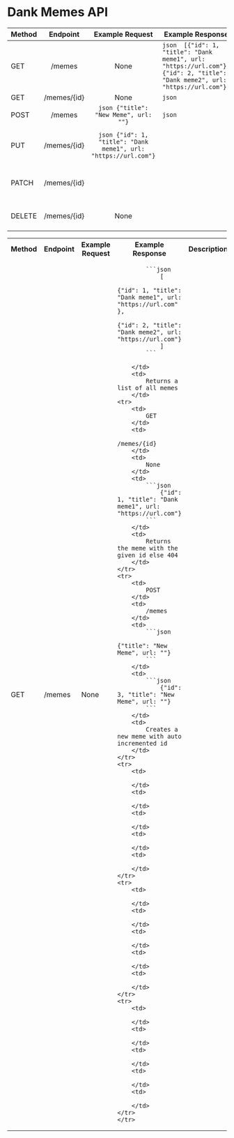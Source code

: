 # Dank Memes API

| Method |  Endpoint   |                           Example Request                            | Example Response                                                                                                                  | Description                                 |
|--------|:-----------:|:--------------------------------------------------------------------:|-----------------------------------------------------------------------------------------------------------------------------------|---------------------------------------------|
| GET    |   /memes    |                                 None                                 | ```json  [{"id": 1, "title": "Dank meme1", url: "https://url.com"}, {"id": 2, "title": "Dank meme2", url: "https://url.com"}] ``` | Returns a list of all memes                 |
| GET    | /memes/{id} |                                 None                                 | ```json   ```                                                             |  |
| POST   |   /memes    |              `json {"title": "New Meme", url: ""}`               | ```json ```                                                                                |  |
| PUT    | /memes/{id} | ```json {"id": 1, "title": "Dank meme1", url: "https://url.com"} ``` |                                                                                                                                   | Updates the meme with the given id          |
| PATCH  | /memes/{id} |                                                                      |                                                                                                                                   | Updates part of the meme with the given id  |
| DELETE | /memes/{id} |                                 None                                 |                                                                                                                                   | Deletes the meme with the given id          |

<table>
    <tr>
        <th>
            Method
        </th>
        <th>
            Endpoint
        </th>
        <th>
            Example Request
        </th>
        <th>
            Example Response
        </th>
        <th>
            Description
        </th>
    </tr>
    <tr>
        <td>
            GET
        </td>
        <td>
            /memes
        </td>
        <td>
            None
        </td>
        <td>
            
            ```json
                [
                    {"id": 1, "title": "Dank meme1", url: "https://url.com" },
                    {"id": 2, "title": "Dank meme2", url: "https://url.com"}
                ] 
            ```
            
        </td>
        <td>
            Returns a list of all memes
        </td>
    <tr>
        <td>
            GET
        </td>
        <td>
            /memes/{id}
        </td>
        <td>
            None
        </td>
        <td>
            ```json
                {"id": 1, "title": "Dank meme1", url: "https://url.com"}       
            ```
        </td>
        <td>
            Returns the meme with the given id else 404       
        </td>
    </tr>
    <tr>
        <td>
            POST
        </td>
        <td>
            /memes
        </td>
        <td>
            ```json
                {"title": "New Meme", url: ""}
            ```
        </td>
        <td>
            ```json
                {"id": 3, "title": "New Meme", url: ""}
            ```
        </td>
        <td>
            Creates a new meme with auto incremented id   
        </td>
    </tr>
    <tr>
        <td>
            
        </td>
        <td>
            
        </td>
        <td>
            
        </td>
        <td>
            
        </td>
        <td>
            
        </td>
    </tr>
    <tr>
        <td>
            
        </td>
        <td>
            
        </td>
        <td>
            
        </td>
        <td>
            
        </td>
        <td>
            
        </td>
    </tr>
    <tr>
        <td>
            
        </td>
        <td>
            
        </td>
        <td>
            
        </td>
        <td>
            
        </td>
        <td>
            
        </td>
    </tr>
    </tr>
</table>






